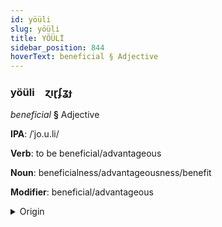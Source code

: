 ```yaml
---
id: yöüli
slug: yöüli
title: YÖÜLİ
sidebar_position: 844
hoverText: beneficial § Adjective
---
```


### yöüli&emsp;<span kind="abugida">ɀıɽʄʓɟ</span>

*beneficial* **§** Adjective

**IPA**: /ˈjo.u.li/

**Verb**: to be beneficial/advantageous

**Noun**: beneficialness/advantageousness/benefit

**Modifier**: beneficial/advantageous

<details>
    <summary>Origin</summary>
    Mandarin 有利 yǒulì /joʊ̯li/<br/>
    <em>Sino-Tibetan Language Family</em>
</details>